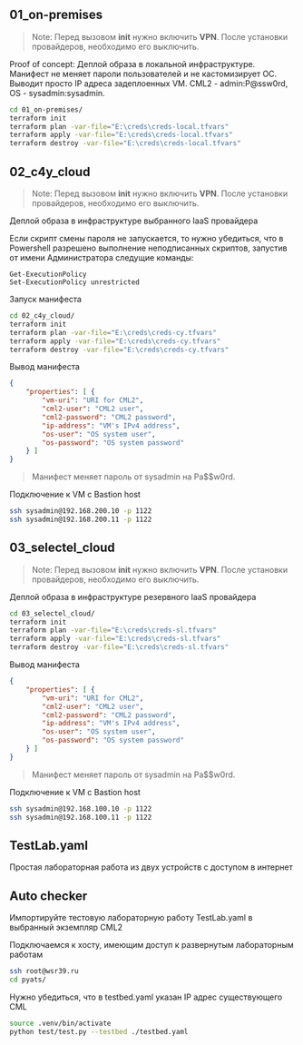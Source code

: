 ## 01_on-premises

> Note: Перед вызовом **init** нужно включить **VPN**. После установки провайдеров, необходимо его выключить.

Proof of concept: Деплой образа в локальной инфраструктуре. Манифест не меняет пароли пользователей и не кастомизирует ОС. Выводит просто IP адреса задеплоенных VM. CML2 - admin:P@ssw0rd, OS - sysadmin:sysadmin.

```bash
cd 01_on-premises/
terraform init
terraform plan -var-file="E:\creds\creds-local.tfvars"
terraform apply -var-file="E:\creds\creds-local.tfvars"
terraform destroy -var-file="E:\creds\creds-local.tfvars"
```

## 02_c4y_cloud

> Note: Перед вызовом **init** нужно включить **VPN**. После установки провайдеров, необходимо его выключить.

Деплой образа в инфраструктуре выбранного IaaS провайдера

Если скрипт смены пароля не запускается, то нужно убедиться, что в Powershell разрешено выполнение неподписанных скриптов, запустив от имени Администратора следущие команды:

```
Get-ExecutionPolicy
Set-ExecutionPolicy unrestricted
```

Запуск манифеста

```bash
cd 02_c4y_cloud/
terraform init
terraform plan -var-file="E:\creds\creds-cy.tfvars"
terraform apply -var-file="E:\creds\creds-cy.tfvars"
terraform destroy -var-file="E:\creds\creds-cy.tfvars"
```

Вывод манифеста
```json
{
    "properties": [ {
        "vm-uri": "URI for CML2",
        "cml2-user": "CML2 user",
        "cml2-password": "CML2 password",
        "ip-address": "VM's IPv4 address",
        "os-user": "OS system user",
        "os-password": "OS system password"
    } ]
}
```

> Манифест меняет пароль от sysadmin на Pa$$w0rd. 

Подключение к VM с Bastion host

```bash
ssh sysadmin@192.168.200.10 -p 1122
ssh sysadmin@192.168.200.11 -p 1122
```

## 03_selectel_cloud

> Note: Перед вызовом **init** нужно включить **VPN**. После установки провайдеров, необходимо его выключить.

Деплой образа в инфраструктуре резервного IaaS провайдера

```bash
cd 03_selectel_cloud/
terraform init
terraform plan -var-file="E:\creds\creds-sl.tfvars"
terraform apply -var-file="E:\creds\creds-sl.tfvars"
terraform destroy -var-file="E:\creds\creds-sl.tfvars"
```

Вывод манифеста
```json
{
    "properties": [ {
        "vm-uri": "URI for CML2",
        "cml2-user": "CML2 user",
        "cml2-password": "CML2 password",
        "ip-address": "VM's IPv4 address",
        "os-user": "OS system user",
        "os-password": "OS system password"
    } ]
}
```

> Манифест меняет пароль от sysadmin на Pa$$w0rd. 

Подключение к VM с Bastion host

```bash
ssh sysadmin@192.168.100.10 -p 1122
ssh sysadmin@192.168.100.11 -p 1122
```

## TestLab.yaml

Простая лабораторная работа из двух устройств с доступом в интернет

## Auto checker

Импортируйте тестовую лабораторную работу TestLab.yaml в выбранный экземпляр CML2

Подключаемся к хосту, имеющим доступ к развернутым лабораторным работам

```bash
ssh root@wsr39.ru
cd pyats/
```
Нужно убедиться, что в testbed.yaml указан IP адрес существующего CML

```bash
source .venv/bin/activate
python test/test.py --testbed ./testbed.yaml
```